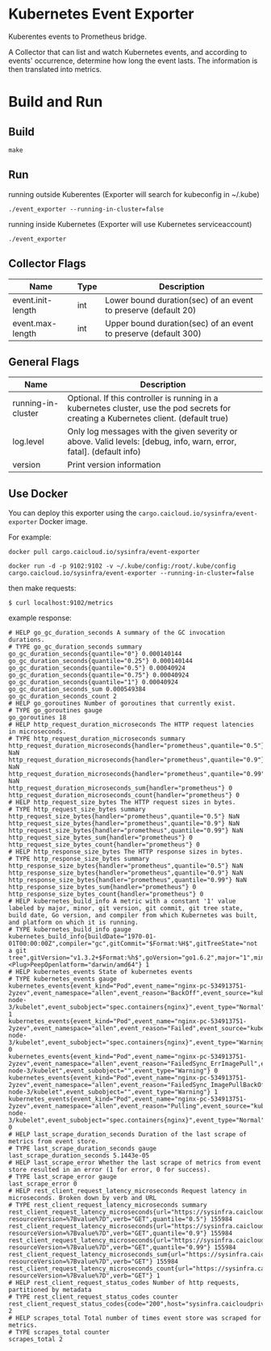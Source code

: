 # Kubernetes Event Exporter

Kuberentes events to Prometheus bridge.

A Collector that can list and watch Kubernetes events, and according to events' occurrence, determine how long the event lasts. The information is then translated into metrics.

# Build and Run

## Build

```
make
```

## Run

running outside Kuberentes (Exporter will search for kubeconfig in ~/.kube)

```
./event_exporter --running-in-cluster=false
```

running inside Kubernetes (Exporter will use Kubernetes serviceaccount)

```
./event_exporter
```

## Collector Flags

Name | Type | Description
---| --- | ---
event.init-length | int | Lower bound duration(sec) of an event to preserve (default 20) |
event.max-length | int | Upper bound duration(sec) of an event to preserve (default 300)

## General Flags

Name | Description
--- | ---
running-in-cluster | Optional. If this controller is running in a kubernetes cluster, use the pod secrets for creating a Kubernetes client. (default true)
log.level | Only log messages with the given severity or above. Valid levels: [debug, info, warn, error, fatal]. (default info)
version | Print version information

## Use Docker

You can deploy this exporter using the `cargo.caicloud.io/sysinfra/event-exporter` Docker image.

For example:

```
docker pull cargo.caicloud.io/sysinfra/event-exporter

docker run -d -p 9102:9102 -v ~/.kube/config:/root/.kube/config cargo.caicloud.io/sysinfra/event-exporter --running-in-cluster=false
```

then make requests:

```
$ curl localhost:9102/metrics
```

example response:

```
# HELP go_gc_duration_seconds A summary of the GC invocation durations.
# TYPE go_gc_duration_seconds summary
go_gc_duration_seconds{quantile="0"} 0.000140144
go_gc_duration_seconds{quantile="0.25"} 0.000140144
go_gc_duration_seconds{quantile="0.5"} 0.00040924
go_gc_duration_seconds{quantile="0.75"} 0.00040924
go_gc_duration_seconds{quantile="1"} 0.00040924
go_gc_duration_seconds_sum 0.000549384
go_gc_duration_seconds_count 2
# HELP go_goroutines Number of goroutines that currently exist.
# TYPE go_goroutines gauge
go_goroutines 18
# HELP http_request_duration_microseconds The HTTP request latencies in microseconds.
# TYPE http_request_duration_microseconds summary
http_request_duration_microseconds{handler="prometheus",quantile="0.5"} NaN
http_request_duration_microseconds{handler="prometheus",quantile="0.9"} NaN
http_request_duration_microseconds{handler="prometheus",quantile="0.99"} NaN
http_request_duration_microseconds_sum{handler="prometheus"} 0
http_request_duration_microseconds_count{handler="prometheus"} 0
# HELP http_request_size_bytes The HTTP request sizes in bytes.
# TYPE http_request_size_bytes summary
http_request_size_bytes{handler="prometheus",quantile="0.5"} NaN
http_request_size_bytes{handler="prometheus",quantile="0.9"} NaN
http_request_size_bytes{handler="prometheus",quantile="0.99"} NaN
http_request_size_bytes_sum{handler="prometheus"} 0
http_request_size_bytes_count{handler="prometheus"} 0
# HELP http_response_size_bytes The HTTP response sizes in bytes.
# TYPE http_response_size_bytes summary
http_response_size_bytes{handler="prometheus",quantile="0.5"} NaN
http_response_size_bytes{handler="prometheus",quantile="0.9"} NaN
http_response_size_bytes{handler="prometheus",quantile="0.99"} NaN
http_response_size_bytes_sum{handler="prometheus"} 0
http_response_size_bytes_count{handler="prometheus"} 0
# HELP kubernetes_build_info A metric with a constant '1' value labeled by major, minor, git version, git commit, git tree state, build date, Go version, and compiler from which Kubernetes was built, and platform on which it is running.
# TYPE kubernetes_build_info gauge
kubernetes_build_info{buildDate="1970-01-01T00:00:00Z",compiler="gc",gitCommit="$Format:%H$",gitTreeState="not a git tree",gitVersion="v1.3.2+$Format:%h$",goVersion="go1.6.2",major="1",minor="3"<Plug>PeepOpenlatform="darwin/amd64"} 1
# HELP kubernetes_events State of kubernetes events
# TYPE kubernetes_events gauge
kubernetes_events{event_kind="Pod",event_name="nginx-pc-534913751-2yzev",event_namespace="allen",event_reason="BackOff",event_source="kube-node-3/kubelet",event_subobject="spec.containers{nginx}",event_type="Normal"} 1
kubernetes_events{event_kind="Pod",event_name="nginx-pc-534913751-2yzev",event_namespace="allen",event_reason="Failed",event_source="kube-node-3/kubelet",event_subobject="spec.containers{nginx}",event_type="Warning"} 0
kubernetes_events{event_kind="Pod",event_name="nginx-pc-534913751-2yzev",event_namespace="allen",event_reason="FailedSync_ErrImagePull",event_source="kube-node-3/kubelet",event_subobject="",event_type="Warning"} 0
kubernetes_events{event_kind="Pod",event_name="nginx-pc-534913751-2yzev",event_namespace="allen",event_reason="FailedSync_ImagePullBackOff",event_source="kube-node-3/kubelet",event_subobject="",event_type="Warning"} 1
kubernetes_events{event_kind="Pod",event_name="nginx-pc-534913751-2yzev",event_namespace="allen",event_reason="Pulling",event_source="kube-node-3/kubelet",event_subobject="spec.containers{nginx}",event_type="Normal"} 0
# HELP last_scrape_duration_seconds Duration of the last scrape of metrics from event store.
# TYPE last_scrape_duration_seconds gauge
last_scrape_duration_seconds 5.1443e-05
# HELP last_scrape_error Whether the last scrape of metrics from event store resulted in an error (1 for error, 0 for success).
# TYPE last_scrape_error gauge
last_scrape_error 0
# HELP rest_client_request_latency_microseconds Request latency in microseconds. Broken down by verb and URL
# TYPE rest_client_request_latency_microseconds summary
rest_client_request_latency_microseconds{url="https://sysinfra.caicloudprivatetest.com/api/v1/events?resourceVersion=%7Bvalue%7D",verb="GET",quantile="0.5"} 155984
rest_client_request_latency_microseconds{url="https://sysinfra.caicloudprivatetest.com/api/v1/events?resourceVersion=%7Bvalue%7D",verb="GET",quantile="0.9"} 155984
rest_client_request_latency_microseconds{url="https://sysinfra.caicloudprivatetest.com/api/v1/events?resourceVersion=%7Bvalue%7D",verb="GET",quantile="0.99"} 155984
rest_client_request_latency_microseconds_sum{url="https://sysinfra.caicloudprivatetest.com/api/v1/events?resourceVersion=%7Bvalue%7D",verb="GET"} 155984
rest_client_request_latency_microseconds_count{url="https://sysinfra.caicloudprivatetest.com/api/v1/events?resourceVersion=%7Bvalue%7D",verb="GET"} 1
# HELP rest_client_request_status_codes Number of http requests, partitioned by metadata
# TYPE rest_client_request_status_codes counter
rest_client_request_status_codes{code="200",host="sysinfra.caicloudprivatetest.com",method="GET"} 2
# HELP scrapes_total Total number of times event store was scraped for metrics.
# TYPE scrapes_total counter
scrapes_total 2
```

